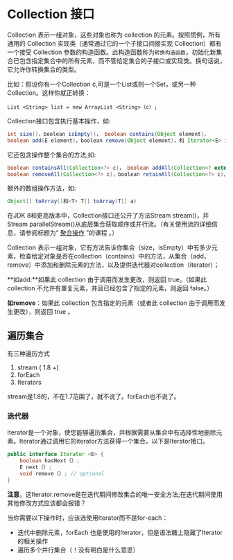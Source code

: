 # Collection 接口
Collection 表示一组对象，这些对象也称为 collection 的元素。按照惯例，所有通用的 Collection 实现类（通常通过它的一个子接口间接实现 Collection）都有一个接受 Collection 参数的构造函数。此构造函数称为`转换构造函数`，初始化新集合已包含指定集合中的所有元素，而不管给定集合的子接口或实现类。换句话说，它允许你转换集合的类型。

比如：假设你有一个Collection<String> c,可是一个List或则一个Set，或另一种Collection。这样你就正转换：
```
List <String> list = new ArrayList <String>（c）;
```

Collection接口包含执行基本操作，如:

```java
int size()，boolean isEmpty()， boolean contains(Object element)，
boolean add(E element)，boolean remove(Object element)，和 Iterator<E> iterator()。
```

它还包含操作整个集合的方法,如:
```java
boolean containsAll(Collection<?> c)， boolean addAll(Collection<? extends E> c)， 
boolean removeAll(Collection<?> c)，boolean retainAll(Collection<?> c)，和 void clear()。
```
额外的数组操作方法，如:
```java
Object[] toArray()和<T> T[] toArray(T[] a)
```

在JDK 8和更高版本中，Collection接口还公开了方法Stream<E> stream()，并Stream<E> parallelStream()从底层集合获取顺序或并行流。（有关使用流的详细信息，请参阅标题为“ [聚合操作](http://docs.oracle.com/javase/tutorial/collections/streams/index.html) ”的课程 。）


Collection 表示一组对象，它有方法告诉你集合（size，isEmpty）中有多少元素，检查给定对象是否在collection（contains）中的方法，从集合（add，remove）中添加和删除元素的方法，以及提供迭代器对collection（iterator）；

**如add:**如果此 collection 由于调用而发生更改，则返回 true。（如果此 collection 不允许有重复元素，并且已经包含了指定的元素，则返回 false。）

**如remove**：如果此 collection 包含指定的元素（或者此 collection 由于调用而发生更改），则返回 true 。 


## 遍历集合
有三种遍历方式

1. stream ( 1.8 +)
2. forEach
3. Iterators

stream是1.8的，不在1.7范围了，就不说了。forEach也不说了。

### 迭代器
Iterator是一个对象，使您能够遍历集合，并根据需要从集合中有选择性地删除元素。Iterator通过调用它的iterator方法获得一个集合。以下是Iterator接口。


```java
public interface Iterator <E> { 
    boolean hasNext（）; 
    E next（）; 
    void remove（）; // optional 
}
```

**注意**，这Iterator.remove是在迭代期间修改集合的唯一安全方法;在迭代期间使用其他修改方式应该都会报错？

当你需要以下操作时，应该选使用Iterator而不是for-each：
- 迭代中删除元素，forEach 也是使用的Iterator，但是语法糖上隐藏了Iterator的相关操作
- 遍历多个并行集合（！没有明白是什么意思）